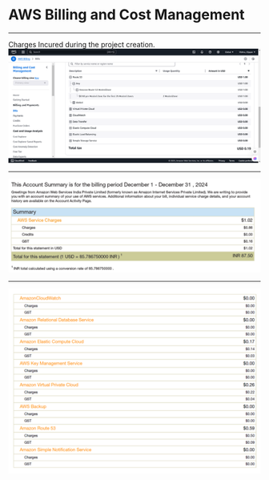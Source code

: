 # AWS Billing and Cost Management
***
Charges Incured during the project creation.
![https-validation](https://github.com/Kizhakkekkara-Vishnu-Vijayan/vprofile-aws-deployment/blob/master/AWS-Console-SS-All/billing-first.png)
***
![https-validation](https://github.com/Kizhakkekkara-Vishnu-Vijayan/vprofile-aws-deployment/blob/master/AWS-Console-SS-All/billing-second.png)
***
![https-validation](https://github.com/Kizhakkekkara-Vishnu-Vijayan/vprofile-aws-deployment/blob/master/AWS-Console-SS-All/billing-third.png)